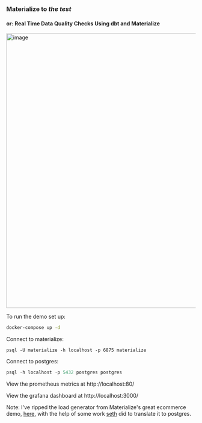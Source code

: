 ### Materialize to _the test_
#### or: Real Time Data Quality Checks Using dbt and Materialize

<img width="729" alt="image" src="https://user-images.githubusercontent.com/8192401/178839541-f0806f55-9345-44b9-8053-cb2033c2ed69.png">


To run the demo set up:

```bash
docker-compose up -d
```

Connect to materialize: 
```
psql -U materialize -h localhost -p 6875 materialize
```

Connect to postgres:
```sql
psql -h localhost -p 5432 postgres postgres
```
View the prometheus metrics at http://localhost:80/

View the grafana dashboard at http://localhost:3000/

Note: I've ripped the load generator from Materialize's great ecommerce demo, [here](https://github.com/MaterializeInc/demos/tree/main/ecommerce), with the help of some work [seth](https://github.com/sjwiesman) did to translate it to postgres.
